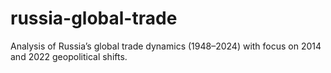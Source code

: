 # russia-global-trade
Analysis of Russia’s global trade dynamics (1948–2024) with focus on 2014 and 2022 geopolitical shifts.
